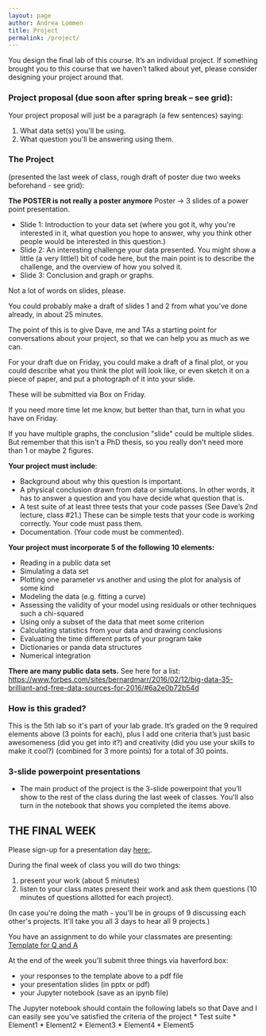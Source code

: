 ```yaml
---
layout: page
author: Andrea Lommen
title: Project 
permalink: /project/
---
```


You design the final lab of this course.  It’s an individual project. If something brought you to this course that we haven’t talked about yet, please consider designing your project around that.

### Project proposal (due soon after spring break – see grid):
Your project proposal will just be a paragraph (a few sentences) saying:
1) What data set(s) you'll be using.
2) What question you'll be answering using them.

### The Project 
(presented the last week of class, rough draft of poster due two
weeks beforehand - see grid):

**The POSTER is not really a poster anymore**
Poster -> 3 slides of a power point presentation.
* Slide 1: Introduction to your data set (where you got it, why you're interested in it, what question you hope to answer, why you think other people would be interested in this question.)
* Slide 2: An interesting challenge your data presented. You might show a little (a very little!) bit of code here, but the main point is to describe the challenge, and the overview of how you solved it.
* Slide 3: Conclusion and graph or graphs.

Not a lot of words on slides, please. 

You could probably make a draft of slides 1 and 2 from what you've done already, in about 25 minutes.

The point of this is to give Dave, me and TAs a starting point for conversations about your project, so that we can help you as much as we can.

For your draft due on Friday, you could make a draft of a final plot, or you could describe what you think the plot will look like, or even sketch it on a piece of paper, and put a photograph of it into your slide.

These will be submitted via Box on Friday.

If you need more time let me know, but better than that, turn in what you have on Friday.

If you have multiple graphs, the conclusion "slide" could be multiple slides.  But remember that this isn't a PhD thesis, so you really don't need more than 1 or maybe 2 figures.


**Your project must include**:
*	Background about why this question is important.
*	A physical conclusion drawn from data or simulations.  In other words, it has to answer a question and you have decide what question that is.
*	A test suite of at least three tests that your code passes (See Dave’s 2nd lecture, class #21.) These can be simple tests that your code is working correctly.  Your code must pass them. 
*	Documentation. (Your code must be commented).

**Your project must incorporate 5 of the following 10 elements:**
*	Reading in a public data set 
*	Simulating a data set
*	Plotting one parameter vs another and using the plot for analysis of some kind
*	Modeling the data (e.g. fitting a curve) 
*	Assessing the validity of your model using residuals or other techniques such a chi-squared 
*	Using only a subset of the data that meet some criterion
*	Calculating statistics from your data and drawing conclusions
*	Evaluating the time different parts of your program take
*	Dictionaries or panda data structures
*	Numerical integration

**There are many public data sets.**  See here for a list: https://www.forbes.com/sites/bernardmarr/2016/02/12/big-data-35-brilliant-and-free-data-sources-for-2016/#6a2e0b72b54d

### How is this graded?
This is the 5th lab so it's part of your lab grade. 
It’s graded on the 9 required elements above (3 points for each), plus I add one criteria that’s just basic awesomeness (did you get into it?) and creativity (did you use your skills to make it cool?) (combined for 3 more points) for a total of 30 points.

### 3-slide powerpoint presentations
*	The main product of the project is the 3-slide powerpoint that you’ll show to the 
rest of the class during the last week of classes.   You'll also turn in the notebook
that shows you completed the items above.

## THE FINAL WEEK

Please sign-up for a presentation day [here:](https://docs.google.com/spreadsheets/d/1X5jyvYeOLBLCTU8l9AzsxTGIirumbHbndwGk5iKjnfA/edit?usp=sharing).

During the final week of class you will do two things:
1) present your work (about 5 minutes)
2) listen to your class mates present their work and ask them questions (10 minutes of questions allotted for
each project).

(In case you're doing the math - you'll be in groups of 9 discussing each other's projects.  It'll take you
all 3 days to hear all 9 projects.)

You have an assignment to do while your classmates are presenting:
[Template for Q and A](https://docs.google.com/document/d/13B8gXVWKjKFlbleTWplkWegASVQh81IayDm8HNuUzMk/edit?usp=sharing)

At the end of the week you'll submit three things via haverford.box:
* your responses to the template above to a pdf file 
* your presentation slides (in pptx or pdf)
* your Jupyter notebook (save as an ipynb file)

The Jupyter notebook should contain the following labels so that Dave and I can
easily see you've satisfied the criteria of the project
	* Test suite
	* Element1
	* Element2
	* Element3
	* Element4
	* Element5






